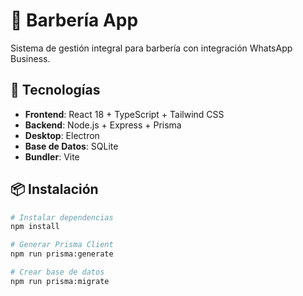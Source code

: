 # 💈 Barbería App

Sistema de gestión integral para barbería con integración WhatsApp Business.

## 🚀 Tecnologías

- **Frontend**: React 18 + TypeScript + Tailwind CSS
- **Backend**: Node.js + Express + Prisma
- **Desktop**: Electron
- **Base de Datos**: SQLite
- **Bundler**: Vite

## 📦 Instalación
```bash
# Instalar dependencias
npm install

# Generar Prisma Client
npm run prisma:generate

# Crear base de datos
npm run prisma:migrate
